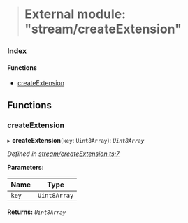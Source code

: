 > # External module: "stream/createExtension"

### Index

#### Functions

* [createExtension](_stream_createextension_.md#createextension)

## Functions

###  createExtension

▸ **createExtension**(`key`: `Uint8Array`): *`Uint8Array`*

*Defined in [stream/createExtension.ts:7](https://github.com/polkadot-js/common/blob/332620d/packages/trie-codec/src/stream/createExtension.ts#L7)*

**Parameters:**

Name | Type |
------ | ------ |
`key` | `Uint8Array` |

**Returns:** *`Uint8Array`*
